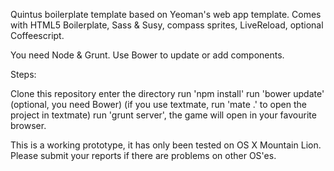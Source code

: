 Quintus boilerplate template based on Yeoman's web app template. Comes with HTML5 Boilerplate, Sass & Susy, compass sprites, LiveReload, optional Coffeescript.

You need Node & Grunt. Use Bower to update or add components.

Steps:

Clone this repository
enter the directory
run 'npm install'
run 'bower update' (optional, you need Bower)
(if you use textmate, run 'mate .' to open the project in textmate)
run 'grunt server', the game will open in your favourite browser.

This is a working prototype, it has only been tested on OS X Mountain Lion. Please submit your reports if there are problems on other OS'es.
